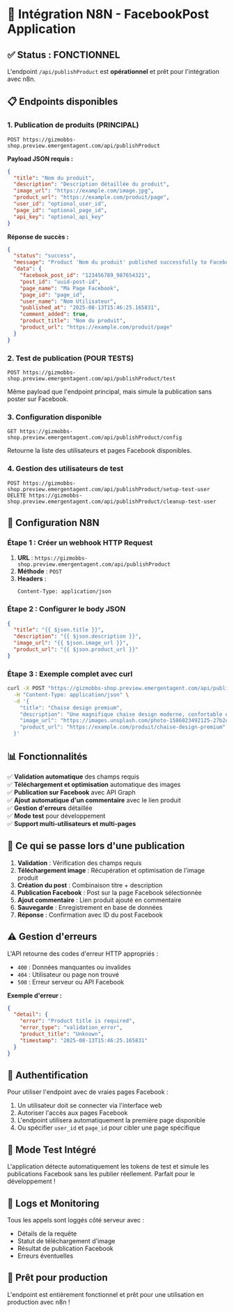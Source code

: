# 🚀 Intégration N8N - FacebookPost Application

## ✅ **Status : FONCTIONNEL**

L'endpoint `/api/publishProduct` est **opérationnel** et prêt pour l'intégration avec n8n.

## 📋 **Endpoints disponibles**

### 1. **Publication de produits (PRINCIPAL)**
```
POST https://gizmobbs-shop.preview.emergentagent.com/api/publishProduct
```

**Payload JSON requis :**
```json
{
  "title": "Nom du produit",
  "description": "Description détaillée du produit",
  "image_url": "https://example.com/image.jpg",
  "product_url": "https://example.com/produit/page",
  "user_id": "optional_user_id",
  "page_id": "optional_page_id",
  "api_key": "optional_api_key"
}
```

**Réponse de succès :**
```json
{
  "status": "success",
  "message": "Product 'Nom du produit' published successfully to Facebook",
  "data": {
    "facebook_post_id": "123456789_987654321",
    "post_id": "uuid-post-id",
    "page_name": "Ma Page Facebook",
    "page_id": "page_id",
    "user_name": "Nom Utilisateur",
    "published_at": "2025-08-13T15:46:25.165831",
    "comment_added": true,
    "product_title": "Nom du produit",
    "product_url": "https://example.com/produit/page"
  }
}
```

### 2. **Test de publication (POUR TESTS)**
```
POST https://gizmobbs-shop.preview.emergentagent.com/api/publishProduct/test
```
Même payload que l'endpoint principal, mais simule la publication sans poster sur Facebook.

### 3. **Configuration disponible**
```
GET https://gizmobbs-shop.preview.emergentagent.com/api/publishProduct/config
```
Retourne la liste des utilisateurs et pages Facebook disponibles.

### 4. **Gestion des utilisateurs de test**
```
POST https://gizmobbs-shop.preview.emergentagent.com/api/publishProduct/setup-test-user
DELETE https://gizmobbs-shop.preview.emergentagent.com/api/publishProduct/cleanup-test-user
```

## 🔧 **Configuration N8N**

### Étape 1 : Créer un webhook HTTP Request
1. **URL** : `https://gizmobbs-shop.preview.emergentagent.com/api/publishProduct`
2. **Méthode** : `POST`
3. **Headers** :
   ```
   Content-Type: application/json
   ```

### Étape 2 : Configurer le body JSON
```json
{
  "title": "{{ $json.title }}",
  "description": "{{ $json.description }}",
  "image_url": "{{ $json.image_url }}",
  "product_url": "{{ $json.product_url }}"
}
```

### Étape 3 : Exemple complet avec curl
```bash
curl -X POST "https://gizmobbs-shop.preview.emergentagent.com/api/publishProduct" \
  -H "Content-Type: application/json" \
  -d '{
    "title": "Chaise design premium",
    "description": "Une magnifique chaise design moderne, confortable et élégante. Parfaite pour votre salon ou bureau.",
    "image_url": "https://images.unsplash.com/photo-1586023492125-27b2c045efd7?w=800",
    "product_url": "https://example.com/produit/chaise-design-premium"
  }'
```

## 📊 **Fonctionnalités**

✅ **Validation automatique** des champs requis  
✅ **Téléchargement et optimisation** automatique des images  
✅ **Publication sur Facebook** avec API Graph  
✅ **Ajout automatique d'un commentaire** avec le lien produit  
✅ **Gestion d'erreurs** détaillée  
✅ **Mode test** pour développement  
✅ **Support multi-utilisateurs et multi-pages**  

## 🎯 **Ce qui se passe lors d'une publication**

1. **Validation** : Vérification des champs requis
2. **Téléchargement image** : Récupération et optimisation de l'image produit
3. **Création du post** : Combinaison titre + description
4. **Publication Facebook** : Post sur la page Facebook sélectionnée
5. **Ajout commentaire** : Lien produit ajouté en commentaire
6. **Sauvegarde** : Enregistrement en base de données
7. **Réponse** : Confirmation avec ID du post Facebook

## ⚠️ **Gestion d'erreurs**

L'API retourne des codes d'erreur HTTP appropriés :

- `400` : Données manquantes ou invalides
- `404` : Utilisateur ou page non trouvé
- `500` : Erreur serveur ou API Facebook

**Exemple d'erreur :**
```json
{
  "detail": {
    "error": "Product title is required",
    "error_type": "validation_error",
    "product_title": "Unknown",
    "timestamp": "2025-08-13T15:46:25.165831"
  }
}
```

## 🔐 **Authentification**

Pour utiliser l'endpoint avec de vraies pages Facebook :
1. Un utilisateur doit se connecter via l'interface web
2. Autoriser l'accès aux pages Facebook
3. L'endpoint utilisera automatiquement la première page disponible
4. Ou spécifier `user_id` et `page_id` pour cibler une page spécifique

## 🧪 **Mode Test Intégré**

L'application détecte automatiquement les tokens de test et simule les publications Facebook sans les publier réellement. Parfait pour le développement !

## 📝 **Logs et Monitoring**

Tous les appels sont loggés côté serveur avec :
- Détails de la requête
- Statut de téléchargement d'image
- Résultat de publication Facebook
- Erreurs éventuelles

## 🚀 **Prêt pour production**

L'endpoint est entièrement fonctionnel et prêt pour une utilisation en production avec n8n !